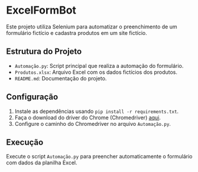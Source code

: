 ﻿# ExcelFormBot
 
Este projeto utiliza Selenium para automatizar o preenchimento de um formulário fictício e cadastra produtos em um site fictício.

## Estrutura do Projeto

- `Automação.py`: Script principal que realiza a automação do formulário.
- `Produtos.xlsx`: Arquivo Excel com os dados fictícios dos produtos.
- `README.md`: Documentação do projeto.

## Configuração
1. Instale as dependências usando `pip install -r requirements.txt`.
2. Faça o download do driver do Chrome (Chromedriver) [aqui](https://sites.google.com/chromium.org/driver/).
3. Configure o caminho do Chromedriver no arquivo `Automação.py`.

## Execução
Execute o script `Automação.py` para preencher automaticamente o formulário com dados da planilha Excel.

